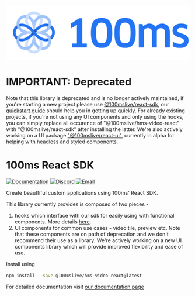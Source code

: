 <p align="center" >
  <a href="https://100ms.live/">
  <img src="https://github.com/100mslive/100ms-ios-sdk/blob/main/100ms-logo.png" title="100ms logo" float=left></a>
</p>
  
  
# IMPORTANT: Deprecated
  
Note that this library is deprecated and is no longer actively maintained, if you're starting a new project please use [@100mslive/react-sdk](https://www.npmjs.com/package/@100mslive/react-sdk), our [quickstart guide](https://www.100ms.live/docs/javascript/v2/guides/react-quickstart) should help you in getting up quickly. For already existing projects, if you're not using any UI components and only using the hooks, you can simply replace all occurence of "@100mslive/hms-video-react" with "@100mslive/react-sdk" after installing the latter.
We're also actively working on a UI package ["@100mslive/react-ui"](https://www.npmjs.com/package/@100mslive/react-ui), currently in alpha for helping with headless and styled components.

# 100ms React SDK
[![Documentation](https://img.shields.io/badge/Read-Documentation-blue)](https://docs.100ms.live/javascript/v2/features/integration)
[![Discord](https://img.shields.io/badge/Community-Join%20on%20Discord-blue)](https://discord.gg/F8cNgbjSaQ)
[![Email](https://img.shields.io/badge/Contact-Know%20More-blue)](mailto:founders@100ms.live)

Create beautfiful custom applications using 100ms' React SDK.
  
This library currently provides is composed of two pieces - 
  
1. hooks which interface with our sdk for easily using with functional components. More details [here](https://docs.100ms.live/javascript/v2/features/integration#installing-our-libraries).
2. UI components for common use cases - video tile, preview etc. Note that these components are on path of deprecation and we don't recommend their use as a library. We're actively working on a new UI components library which will provide improved flexibility and ease of use.

Install using

```bash
npm install --save @100mslive/hms-video-react@latest
```

For detailed documentation visit [our documentation page](https://docs.100ms.live/javascript/v2/features/integration#installing-our-libraries)
